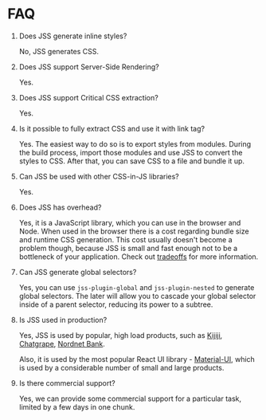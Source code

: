 # FAQ

1. Does JSS generate inline styles?

   No, JSS generates CSS.

1. Does JSS support Server-Side Rendering?

   Yes.

1. Does JSS support Critical CSS extraction?

   Yes.

1. Is it possible to fully extract CSS and use it with link tag?

   Yes. The easiest way to do so is to export styles from modules. During the build process, import those modules and use JSS to convert the styles to CSS. After that, you can save CSS to a file and bundle it up.

1. Can JSS be used with other CSS-in-JS libraries?

   Yes.

1. Does JSS has overhead?

   Yes, it is a JavaScript library, which you can use in the browser and Node. When used in the browser there is a cost regarding bundle size and runtime CSS generation. This cost usually doesn't become a problem though, because JSS is small and fast enough not to be a bottleneck of your application. Check out [tradeoffs](./tradeoffs.md) for more information.

1. Can JSS generate global selectors?

   Yes, you can use `jss-plugin-global` and `jss-plugin-nested` to generate global selectors. The later will allow you to cascade your global selector inside of a parent selector, reducing its power to a subtree.

1. Is JSS used in production?

   Yes, JSS is used by popular, high load products, such as [Kijiji](https://kijiji.ca), [Chatgrape](https://chatgrape.com), [Nordnet Bank](https://www.nordnet.se).

   Also, it is used by the most popular React UI library - [Material-UI](https://material-ui.com), which is used by a considerable number of small and large products.

1. Is there commercial support?

   Yes, we can provide some commercial support for a particular task, limited by a few days in one chunk.
